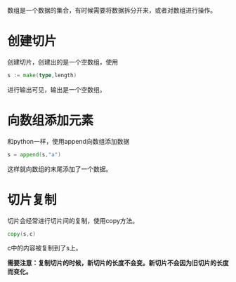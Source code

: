 数组是一个数据的集合，有时候需要将数据拆分开来，或者对数组进行操作。

# 创建切片

创建切片，创建出的是一个空数组，使用

```go
s := make(type,length)
```

进行输出可见，输出是一个空数组。

# 向数组添加元素

和python一样，使用append向数组添加数据

```go
s = append(s,"a")
```

这样就向数组的末尾添加了一个数据。

# 切片复制

切片会经常进行切片间的复制，使用copy方法。

```go
copy(s,c)
```

c中的内容被复制到了s上。

**需要注意：复制切片的时候，新切片的长度不会变。新切片不会因为旧切片的长度而变化。**
